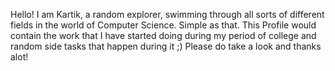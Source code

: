 Hello! I am Kartik, a random explorer, swimming through all sorts of different fields in the world of Computer Science.
Simple as that. This Profile would contain the work that I have started doing during my period of college and random side tasks that happen during it ;)
Please do take a look and thanks alot!

<!---
KartikDaGreat/KartikDaGreat is a ✨ special ✨ repository because its `README.md` (this file) appears on your GitHub profile.
You can click the Preview link to take a look at your changes.
--->
